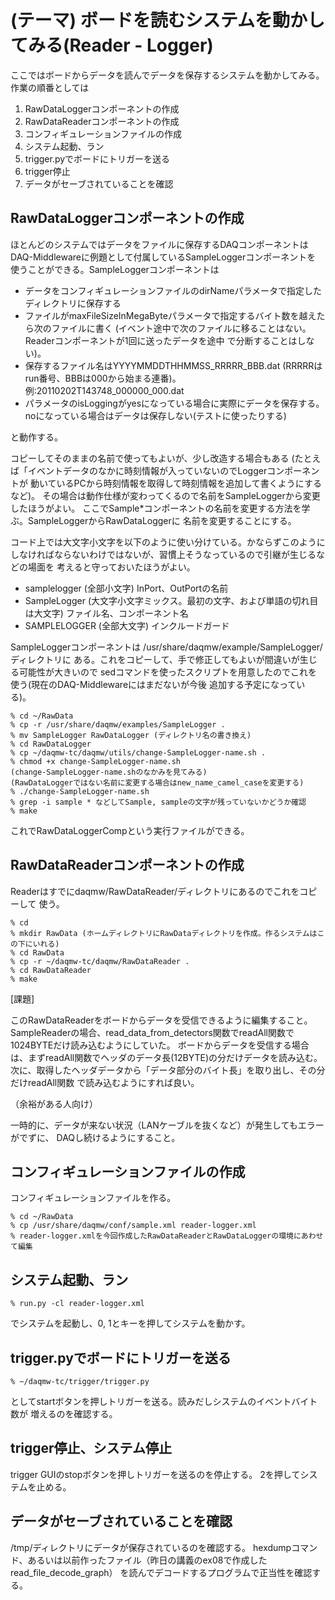 (テーマ) ボードを読むシステムを動かしてみる(Reader - Logger)
================================================================================

ここではボードからデータを読んでデータを保存するシステムを動かしてみる。
作業の順番としては

1. RawDataLoggerコンポーネントの作成
2. RawDataReaderコンポーネントの作成
3. コンフィギュレーションファイルの作成
4. システム起動、ラン
5. trigger.pyでボードにトリガーを送る
6. trigger停止
7. データがセーブされていることを確認





RawDataLoggerコンポーネントの作成
------------------------------------

ほとんどのシステムではデータをファイルに保存するDAQコンポーネントは
DAQ-Middlewareに例題として付属しているSampleLoggerコンポーネントを
使うことができる。SampleLoggerコンポーネントは

- データをコンフィギュレーションファイルのdirNameパラメータで指定したディレクトリに保存する
- ファイルがmaxFileSizeInMegaByteパラメータで指定するバイト数を越えたら次のファイルに書く
  (イベント途中で次のファイルに移ることはない。Readerコンポーネントが1回に送ったデータを途中
  で分断することはしない)。
- 保存するファイル名はYYYYMMDDTHHMMSS_RRRRR_BBB.dat (RRRRRはrun番号、BBBは000から始まる連番)。
  例:20110202T143748_000000_000.dat
- パラメータのisLoggingがyesになっている場合に実際にデータを保存する。
  noになっている場合はデータは保存しない(テストに使ったりする)

と動作する。

コピーしてそのままの名前で使ってもよいが、少し改造する場合もある
(たとえば「イベントデータのなかに時刻情報が入っていないのでLoggerコンポーネントが
動いているPCから時刻情報を取得して時刻情報を追加して書くようにするなど)。
その場合は動作仕様が変わってくるので名前をSampleLoggerから変更したほうがよい。
ここでSample*コンポーネントの名前を変更する方法を学ぶ。SampleLoggerからRawDataLoggerに
名前を変更することにする。

コード上では大文字小文字を以下のように使い分けている。かならずこのように
しなければならないわけではないが、習慣上そうなっているので引継が生じるなどの場面を
考えると守っておいたほうがよい。

- samplelogger (全部小文字) InPort、OutPortの名前
- SampleLogger (大文字小文字ミックス。最初の文字、および単語の切れ目は大文字) ファイル名、コンポーネント名
- SAMPLELOGGER (全部大文字) インクルードガード

SampleLoggerコンポーネントは /usr/share/daqmw/example/SampleLogger/ ディレクトリに
ある。これをコピーして、手で修正してもよいが間違いが生じる可能性が大きいので
sedコマンドを使ったスクリプトを用意したのでこれを使う(現在のDAQ-Middlewareにはまだないが今後
追加する予定になっている)。

    % cd ~/RawData
    % cp -r /usr/share/daqmw/examples/SampleLogger .
    % mv SampleLogger RawDataLogger (ディレクトリ名の書き換え)
    % cd RawDataLogger
    % cp ~/daqmw-tc/daqmw/utils/change-SampleLogger-name.sh .
    % chmod +x change-SampleLogger-name.sh
    (change-SampleLogger-name.shのなかみを見てみる)
    (RawDataLoggerではない名前に変更する場合はnew_name_camel_caseを変更する)
    % ./change-SampleLogger-name.sh
    % grep -i sample * などしてSample, sampleの文字が残っていないかどうか確認
    % make

これでRawDataLoggerCompという実行ファイルができる。



RawDataReaderコンポーネントの作成
------------------------------------

Readerはすでにdaqmw/RawDataReader/ディレクトリにあるのでこれをコピーして
使う。

    % cd
    % mkdir RawData (ホームディレクトリにRawDataディレクトリを作成。作るシステムはこの下にいれる)
    % cd RawData
    % cp -r ~/daqmw-tc/daqmw/RawDataReader .
    % cd RawDataReader
    % make

[課題]

このRawDataReaderをボードからデータを受信できるように編集すること。
SampleReaderの場合、read_data_from_detectors関数でreadAll関数で1024BYTEだけ読み込むようにしていた。
ボードからデータを受信する場合は、まずreadAll関数でヘッダのデータ長(12BYTE)の分だけデータを読み込む。
次に、取得したヘッダデータから「データ部分のバイト長」を取り出し、その分だけreadAll関数
で読み込むようにすれば良い。

（余裕がある人向け）

一時的に、データが来ない状況（LANケーブルを抜くなど）が発生してもエラーがでずに、
DAQし続けるようにすること。



コンフィギュレーションファイルの作成
---------------------------------------

コンフィギュレーションファイルを作る。

    % cd ~/RawData
    % cp /usr/share/daqmw/conf/sample.xml reader-logger.xml
    % reader-logger.xmlを今回作成したRawDataReaderとRawDataLoggerの環境にあわせて編集

システム起動、ラン
---------------------

    % run.py -cl reader-logger.xml

でシステムを起動し、0, 1とキーを押してシステムを動かす。

trigger.pyでボードにトリガーを送る
-------------------------------------

    % ~/daqmw-tc/trigger/trigger.py

としてstartボタンを押しトリガーを送る。読みだしシステムのイベントバイト数が
増えるのを確認する。

trigger停止、システム停止
--------------

trigger GUIのstopボタンを押しトリガーを送るのを停止する。
2を押してシステムを止める。


データがセーブされていることを確認
-------------------------------------

/tmp/ディレクトリにデータが保存されているのを確認する。
hexdumpコマンド、あるいは以前作ったファイル（昨日の講義のex08で作成したread_file_decode_graph）
を読んでデコードするプログラムで正当性を確認する。
    


